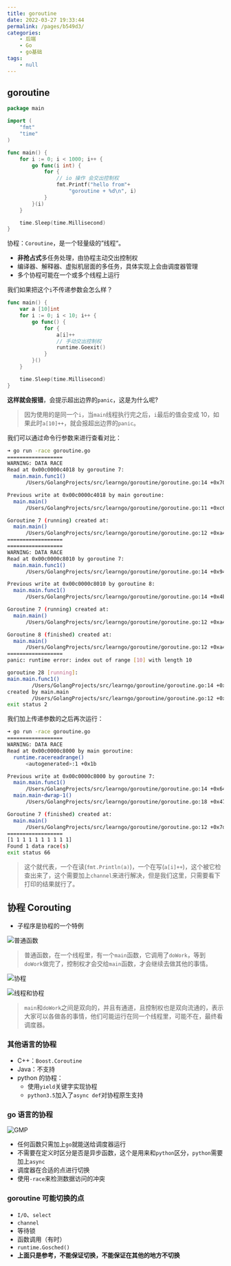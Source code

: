 ```yaml
---
title: goroutine
date: 2022-03-27 19:33:44
permalink: /pages/b549d3/
categories:
    - 后端
    - Go
    - go基础
tags:
    - null
---
```


## goroutine

```go
package main

import (
	"fmt"
	"time"
)

func main() {
	for i := 0; i < 1000; i++ {
		go func(i int) {
			for {
                // io 操作 会交出控制权
				fmt.Printf("hello from"+
					"goroutine + %d\n", i)
			}
		}(i)
	}

	time.Sleep(time.Millisecond)
}

```

协程：`Coroutine`，是一个轻量级的”线程“。

-   **非抢占式**多任务处理，由协程主动交出控制权
-   编译器、解释器、虚拟机层面的多任务，具体实现上会由调度器管理
-   多个协程可能在一个或多个线程上运行

我们如果把这个`i`不传递参数会怎么样？

```go
func main() {
    var a [10]int
	for i := 0; i < 10; i++ {
		go func() {
			for {
                a[i]++
                // 手动交出控制权
				runtime.Goexit()
			}
		}()
	}

	time.Sleep(time.Millisecond)
}
```

**这样就会报错**，会提示超出边界的`panic`，这是为什么呢?

> 因为使用的是同一个`i`，当`main`线程执行完之后，`i`最后的值会变成 10，如果此时`a[10]++`，就会报超出边界的`panic`。

我们可以通过命令行参数来进行查看对比：

```bash
➜ go run -race goroutine.go
==================
WARNING: DATA RACE
Read at 0x00c0000c4018 by goroutine 7:
  main.main.func1()
      /Users/GolangProjects/src/learngo/goroutine/goroutine.go:14 +0x70

Previous write at 0x00c0000c4018 by main goroutine:
  main.main()
      /Users/GolangProjects/src/learngo/goroutine/goroutine.go:11 +0xc6

Goroutine 7 (running) created at:
  main.main()
      /Users/GolangProjects/src/learngo/goroutine/goroutine.go:12 +0xa4
==================
==================
WARNING: DATA RACE
Read at 0x00c0000c8010 by goroutine 7:
  main.main.func1()
      /Users/GolangProjects/src/learngo/goroutine/goroutine.go:14 +0x94

Previous write at 0x00c0000c8010 by goroutine 8:
  main.main.func1()
      /Users/GolangProjects/src/learngo/goroutine/goroutine.go:14 +0x4b

Goroutine 7 (running) created at:
  main.main()
      /Users/GolangProjects/src/learngo/goroutine/goroutine.go:12 +0xa4

Goroutine 8 (finished) created at:
  main.main()
      /Users/GolangProjects/src/learngo/goroutine/goroutine.go:12 +0xa4
==================
panic: runtime error: index out of range [10] with length 10

goroutine 28 [running]:
main.main.func1()
        /Users/GolangProjects/src/learngo/goroutine/goroutine.go:14 +0xde
created by main.main
        /Users/GolangProjects/src/learngo/goroutine/goroutine.go:12 +0xa5
exit status 2

```

我们加上传递参数的之后再次运行：

```bash
➜ go run -race goroutine.go
==================
WARNING: DATA RACE
Read at 0x00c0000c8000 by main goroutine:
  runtime.racereadrange()
      <autogenerated>:1 +0x1b

Previous write at 0x00c0000c8000 by goroutine 7:
  main.main.func1()
      /Users/GolangProjects/src/learngo/goroutine/goroutine.go:14 +0x64
  main.main·dwrap·1()
      /Users/GolangProjects/src/learngo/goroutine/goroutine.go:18 +0x47

Goroutine 7 (finished) created at:
  main.main()
      /Users/GolangProjects/src/learngo/goroutine/goroutine.go:12 +0x7d
==================
[1 1 1 1 1 1 1 1 1 1]
Found 1 data race(s)
exit status 66

```

> 这个就代表，一个在读(`fmt.Println(a)`)，一个在写(`a[i]++`)，这个被它检查出来了，这个需要加上`channel`来进行解决，但是我们这里，只需要看下打印的结果就行了。

## 协程 Corouting

-   子程序是协程的一个特例

![普通函数](https://xingqiu-tuchuang-1256524210.cos.ap-shanghai.myqcloud.com/4021/20220327191856.png)

> 普通函数，在一个线程里，有一个`main`函数，它调用了`doWork`，等到`doWork`做完了，控制权才会交给`main`函数，才会继续去做其他的事情。

![协程](https://xingqiu-tuchuang-1256524210.cos.ap-shanghai.myqcloud.com/4021/20220327192036.png)

![线程和协程](https://xingqiu-tuchuang-1256524210.cos.ap-shanghai.myqcloud.com/4021/20220327192112.png)

> `main`和`doWork`之间是双向的，并且有通道，且控制权也是双向流通的，表示大家可以各做各的事情，他们可能运行在同一个线程里，可能不在，最终看调度器。

### 其他语言的协程

-   C++：`Boost.Coroutine`
-   Java：不支持
-   python 的协程：
    -   使用`yield`关键字实现协程
    -   `python3.5`加入了`async def`对协程原生支持

### go 语言的协程

![GMP](https://xingqiu-tuchuang-1256524210.cos.ap-shanghai.myqcloud.com/4021/20220327192500.png)

-   任何函数只需加上`go`就能送给调度器运行
-   不需要在定义时区分是否是异步函数，这个是用来和`python`区分，`python`需要加上`async`
-   调度器在合适的点进行切换
-   使用`-race`来检测数据访问的冲突

### goroutine 可能切换的点

-   `I/O`、`select`
-   `channel`
-   等待锁
-   函数调用（有时）
-   `runtime.Gosched()`
-   **上面只是参考，不能保证切换，不能保证在其他的地方不切换**
